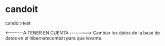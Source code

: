 # candoit
candoit-test


<------A TENER EN CUENTA -------->
Cambiar los datos de la base de datos en el hibernatecontext para que levante.
